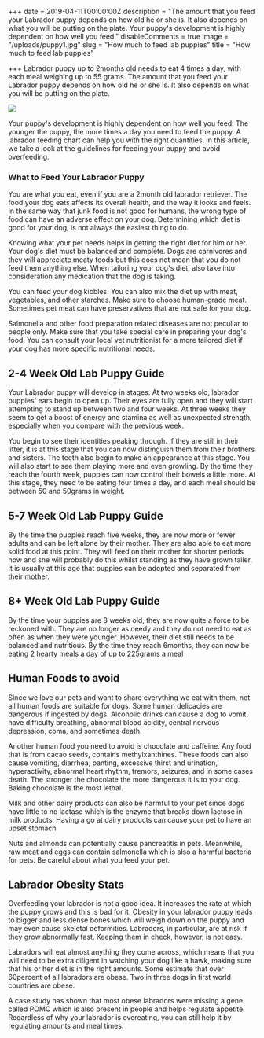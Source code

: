 +++
date = 2019-04-11T00:00:00Z
description = "The amount that you feed your Labrador puppy depends on how old he or she is. It also depends on what you will be putting on the plate. Your puppy's development is highly dependent on how well you feed."
disableComments = true
image = "/uploads/puppy1.jpg"
slug = "How much to feed lab puppies"
title = "How much to feed lab puppies"

+++
Labrador puppy up to 2months old needs to eat 4 times a day, with each meal weighing up to 55 grams. The amount that you feed your Labrador puppy depends on how old he or she is. It also depends on what you will be putting on the plate. 

![](/uploads/puppy1.jpg)

Your puppy's development is highly dependent on how well you feed. The younger the puppy, the more times a day you need to feed the puppy. A labrador feeding chart can help you with the right quantities. In this article, we take a look at the guidelines for feeding your puppy and avoid overfeeding.

### What to Feed Your Labrador Puppy

You are what you eat, even if you are a 2month old labrador retriever. The food your dog eats affects its overall health, and the way it looks and feels. In the same way that junk food is not good for humans, the wrong type of food can have an adverse effect on your dog. Determining which diet is good for your dog, is not always the easiest thing to do.

Knowing what your pet needs helps in getting the right diet for him or her. Your dog's diet must be balanced and complete. Dogs are carnivores and they will appreciate meaty foods but this does not mean that you do not feed them anything else. When tailoring your dog's diet, also take into consideration any medication that the dog is taking.

You can feed your dog kibbles. You can also mix the diet up with meat, vegetables, and other starches. Make sure to choose human-grade meat. Sometimes pet meat can have preservatives that are not safe for your dog.

Salmonella and other food preparation related diseases are not peculiar to people only. Make sure that you take special care in preparing your dog's food. You can consult your local vet nutritionist for a more tailored diet if your dog has more specific nutritional needs.

## 2-4 Week Old Lab Puppy Guide

Your Labrador puppy will develop in stages. At two weeks old, labrador puppies' ears begin to open up. Their eyes are fully open and they will start attempting to stand up between two and four weeks. At three weeks they seem to get a boost of energy and stamina as well as unexpected strength, especially when you compare with the previous week.

You begin to see their identities peaking through. If they are still in their litter, it is at this stage that you can now distinguish them from their brothers and sisters. The teeth also begin to make an appearance at this stage. You will also start to see them playing more and even growling. By the time they reach the fourth week, puppies can now control their bowels a little more. At this stage, they need to be eating four times a day, and each meal should be between 50 and 50grams in weight.

## 5-7 Week Old Lab Puppy Guide

By the time the puppies reach five weeks, they are now more or fewer adults and can be left alone by their mother. They are also able to eat more solid food at this point. They will feed on their mother for shorter periods now and she will probably do this whilst standing as they have grown taller. It is usually at this age that puppies can be adopted and separated from their mother.

## 8+ Week Old Lab Puppy Guide

By the time your puppies are 8 weeks old, they are now quite a force to be reckoned with. They are no longer as needy and they do not need to eat as often as when they were younger. However, their diet still needs to be balanced and nutritious. By the time they reach 6months, they can now be eating 2 hearty meals a day of up to 225grams a meal

## Human Foods to avoid

Since we love our pets and want to share everything we eat with them, not all human foods are suitable for dogs. Some human delicacies are dangerous if ingested by dogs. Alcoholic drinks can cause a dog to vomit, have difficulty breathing, abnormal blood acidity, central nervous depression, coma, and sometimes death.

Another human food you need to avoid is chocolate and caffeine. Any food that is from cacao seeds, contains methylxanthines. These foods can also cause vomiting, diarrhea, panting, excessive thirst and urination, hyperactivity, abnormal heart rhythm, tremors, seizures, and in some cases death. The stronger the chocolate the more dangerous it is to your dog. Baking chocolate is the most lethal.

Milk and other dairy products can also be harmful to your pet since dogs have little to no lactase which is the enzyme that breaks down lactose in milk products. Having a go at dairy products can cause your pet to have an upset stomach

Nuts and almonds can potentially cause pancreatitis in pets. Meanwhile, raw meat and eggs can contain salmonella which is also a harmful bacteria for pets. Be careful about what you feed your pet.

## Labrador Obesity Stats

Overfeeding your labrador is not a good idea. It increases the rate at which the puppy grows and this is bad for it. Obesity in your labrador puppy leads to bigger and less dense bones which will weigh down on the puppy and may even cause skeletal deformities. Labradors, in particular, are at risk if they grow abnormally fast. Keeping them in check, however, is not easy.

Labradors will eat almost anything they come across, which means that you will need to be extra diligent in watching your dog like a hawk, making sure that his or her diet is in the right amounts. Some estimate that over 60percent of all labradors are obese. Two in three dogs in first world countries are obese.

A case study has shown that most obese labradors were missing a gene called POMC which is also present in people and helps regulate appetite. Regardless of why your labrador is overeating, you can still help it by regulating amounts and meal times.